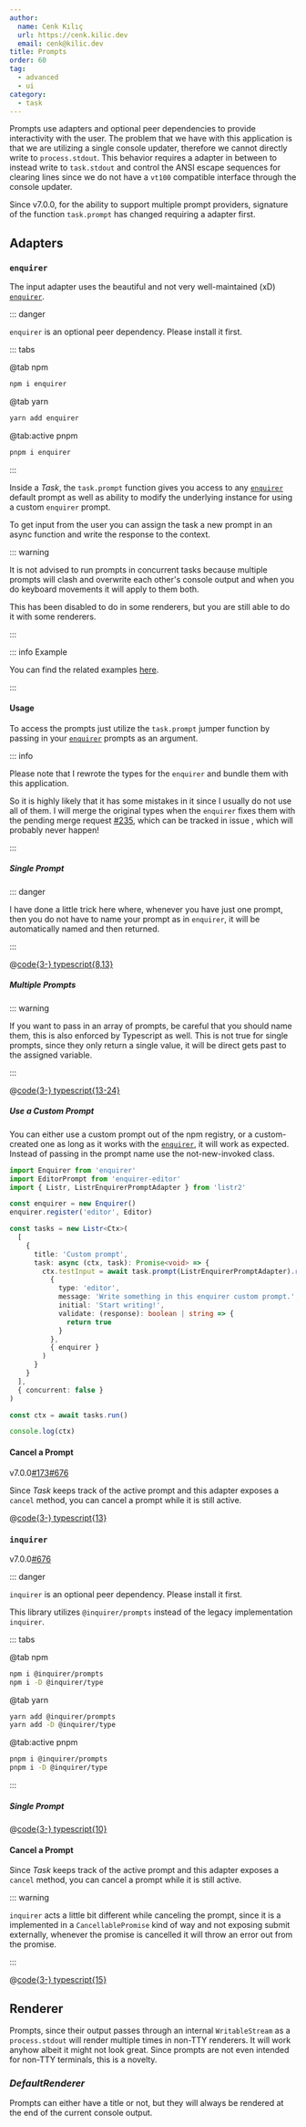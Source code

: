 ```yaml
---
author:
  name: Cenk Kılıç
  url: https://cenk.kilic.dev
  email: cenk@kilic.dev
title: Prompts
order: 60
tag:
  - advanced
  - ui
category:
  - task
---
```


Prompts use adapters and optional peer dependencies to provide interactivity with the user. The problem that we have with this application is that we are utilizing a single console updater, therefore we cannot directly write to `process.stdout`. This behavior requires a adapter in between to instead write to `task.stdout` and control the ANSI escape sequences for clearing lines since we do not have a `vt100` compatible interface through the console updater.

<!-- more -->

Since <Badge><FontIcon icon="mdi:tag-text-outline"/>v7.0.0</Badge>, for the ability to support multiple prompt providers, signature of the function `task.prompt` has changed requiring a adapter first.

## Adapters

### `enquirer`

The input adapter uses the beautiful and not very well-maintained (xD) [`enquirer`](https://www.npmjs.com/package/enquirer).

::: danger

`enquirer` is an optional peer dependency. Please install it first.

::: tabs

@tab npm

```bash
npm i enquirer
```

@tab yarn

```bash
yarn add enquirer
```

@tab:active pnpm

```bash
pnpm i enquirer
```

:::

Inside a _Task_, the `task.prompt` function gives you access to any [`enquirer`](https://www.npmjs.com/package/enquirer) default prompt as well as ability to modify the underlying instance for using a custom `enquirer` prompt.

<!-- more -->

To get input from the user you can assign the task a new prompt in an async function and write the response to the context.

::: warning

It is not advised to run prompts in concurrent tasks because multiple prompts will clash and overwrite each other's console output and when you do keyboard movements it will apply to them both.

This has been disabled to do in some renderers, but you are still able to do it with some renderers.

:::

::: info Example

You can find the related examples [here](https://github.com/listr2/listr2/tree/master/examples/task-prompt.example.ts).

:::

#### Usage

To access the prompts just utilize the `task.prompt` jumper function by passing in your [`enquirer`](https://www.npmjs.com/package/enquirer) prompts as an argument.

::: info

Please note that I rewrote the types for the `enquirer` and bundle them with this application.

So it is highly likely that it has some mistakes in it since I usually do not use all of them. I will merge the original types when the `enquirer` fixes them with the pending merge request <Badge type="warning"><FontIcon icon="mdi:github" /><a href="https://github.com/listr2/listr2/issues/235" target="_blank">#235</a></Badge>, which can be tracked in issue , which will probably never happen!

:::

##### Single Prompt

::: danger

I have done a little trick here where, whenever you have just one prompt, then you do not have to name your prompt as in `enquirer`, it will be automatically named and then returned.

:::

@[code{3-} typescript{8,13}](../../examples/docs/task/prompts/enquirer-single.ts)

##### Multiple Prompts

::: warning

If you want to pass in an array of prompts, be careful that you should name them, this is also enforced by Typescript as well. This is not true for single prompts, since they only return a single value, it will be direct gets past to the assigned variable.

:::

@[code{3-} typescript{13-24}](../../examples/docs/task/prompts/enquirer-multiple.ts)

##### Use a Custom Prompt

You can either use a custom prompt out of the npm registry, or a custom-created one as long as it works with the [`enquirer`](https://www.npmjs.com/package/enquirer), it will work as expected. Instead of passing in the prompt name use the not-new-invoked class.

```typescript
import Enquirer from 'enquirer'
import EditorPrompt from 'enquirer-editor'
import { Listr, ListrEnquirerPromptAdapter } from 'listr2'

const enquirer = new Enquirer()
enquirer.register('editor', Editor)

const tasks = new Listr<Ctx>(
  [
    {
      title: 'Custom prompt',
      task: async (ctx, task): Promise<void> => {
        ctx.testInput = await task.prompt(ListrEnquirerPromptAdapter).run(
          {
            type: 'editor',
            message: 'Write something in this enquirer custom prompt.',
            initial: 'Start writing!',
            validate: (response): boolean | string => {
              return true
            }
          },
          { enquirer }
        )
      }
    }
  ],
  { concurrent: false }
)

const ctx = await tasks.run()

console.log(ctx)
```

#### Cancel a Prompt

<Badge><FontIcon icon="mdi:tag-text-outline"/>v7.0.0</Badge><Badge type="warning"><FontIcon icon="mdi:github"/><a href="https://github.com/listr2/listr2/issues/173" target="_blank">#173</a></Badge><Badge type="warning"><FontIcon icon="mdi:github"/><a href="https://github.com/listr2/listr2/issues/676" target="_blank">#676</a></Badge>

Since _Task_ keeps track of the active prompt and this adapter exposes a `cancel` method, you can cancel a prompt while it is still active.

@[code{3-} typescript{13}](../../examples/docs/task/prompts/enquirer-cancel.ts)

### `inquirer`

<Badge><FontIcon icon="mdi:tag-text-outline" />v7.0.0</Badge><Badge type="warning"><FontIcon icon="mdi:github" /><a href="https://github.com/listr2/listr2/issues/676" target="_blank">#676</a></Badge>

::: danger

`inquirer` is an optional peer dependency. Please install it first.

This library utilizes `@inquirer/prompts` instead of the legacy implementation `inquirer`.

::: tabs

@tab npm

```bash
npm i @inquirer/prompts
npm i -D @inquirer/type
```

@tab yarn

```bash
yarn add @inquirer/prompts
yarn add -D @inquirer/type
```

@tab:active pnpm

```bash
pnpm i @inquirer/prompts
pnpm i -D @inquirer/type
```

:::

##### Single Prompt

@[code{3-} typescript{10}](../../examples/docs/task/prompts/inquirer-single.ts)

#### Cancel a Prompt

Since _Task_ keeps track of the active prompt and this adapter exposes a `cancel` method, you can cancel a prompt while it is still active.

::: warning

`inquirer` acts a little bit different while canceling the prompt, since it is a implemented in a `CancellablePromise` kind of way and not exposing submit externally, whenever the promise is cancelled it will throw an error out from the promise.

:::

@[code{3-} typescript{15}](../../examples/docs/task/prompts/inquirer-cancel.ts)

## Renderer

Prompts, since their output passes through an internal `WritableStream` as a `process.stdout` will render multiple times in non-TTY renderers. It will work anyhow albeit it might not look great. Since prompts are not even intended for non-TTY terminals, this is a novelty.

### _DefaultRenderer_

Prompts can either have a title or not, but they will always be rendered at the end of the current console output.
